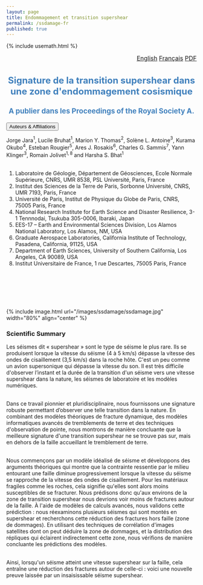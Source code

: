```yaml
---
layout: page
title: Endommagement et transition supershear
permalink: /ssdamage-fr
published: true
---
```


{% include usemath.html %}

<div class="pagewidth">
<div id="watchbtn" style="text-align:right;font-size:12pt">
   <a href="{{site.baseurl}}/ssdamage-en">English</a>
   <a href="{{site.baseurl}}/ssdamage-fr">Français</a>
   <a href="{{site.baseurl}}/files/JaraBruhatThomas2021d.pdf">PDF</a>
</div>

<h2 align="center" style="color:#4181BD; font-size:18pt">Signature de la transition supershear dans une zone d'endommagement cosismique</h2>	
<h3 align="center" style="color:#4181BD; font-size:14pt">A publier dans les Proceedings of the Royal Society A.</h3>

<button class="accordion">Auteurs & Affiliations</button>
<div class="panel">
<div class="columntxtauthors">

Jorge Jara$^{1}$, Lucile Bruhat$^{1}$, Marion Y. Thomas$^{2}$, Solène L. Antoine$^{3}$, Kurama Okubo$^{4}$, Esteban Rougier$^{5}$, Ares J. Rosakis$^{6}$, Charles G. Sammis$^{7}$, Yann Klinger$^{3}$, Romain Jolivet$^{1,8}$ and Harsha S. Bhat$^{1}$<br><br>

1. Laboratoire de Géologie, Département de Géosciences, Ecole Normale Supérieure, CNRS, UMR 8538, PSL Université, Paris, France<br>
2. Institut des Sciences de la Terre de Paris, Sorbonne Université, CNRS, UMR 7193, Paris, France<br>
3. Université de Paris, Institut de Physique du Globe de Paris, CNRS, 75005 Paris, France<br>
4. National Research Institute for Earth Science and Disaster Resilience, 3-1 Tennnodai, Tsukuba 305-0006, Ibaraki, Japan<br>
5. EES-17 – Earth and Environmental Sciences Division, Los Alamos National Laboratory, Los Alamos, NM, USA<br>
6. Graduate Aerospace Laboratories, California Institute of Technology, Pasadena, California, 91125, USA<br>
7. Department of Earth Sciences, University of Southern California, Los Angeles, CA 90089, USA<br>
8. Institut Universitaire de France, 1 rue Descartes, 75005 Paris, France

<br> <br>
</div>
</div>

<br> <br>

{% include image.html url="/images/ssdamage/ssdamage.jpg" width="80%" align="center" %}

<h3 align="left" id="one">Scientific Summary</h3>
<p>Les séismes dit « supershear » sont le type de séisme le plus rare. Ils se produisent lorsque la vitesse du séisme (4 à 5 km/s) dépasse la vitesse des ondes de cisaillement (3,5 km/s) dans la roche hôte. C'est un peu comme un avion supersonique qui dépasse la vitesse du son. Il est très difficile d'observer l’instant et la durée de la transition d'un séisme vers une vitesse supershear dans la nature, les séismes de laboratoire et les modèles numériques. <br><br>

Dans ce travail pionnier et pluridisciplinaire, nous fournissons une signature robuste permettant d’observer une telle transition dans la nature. En combinant des modèles théoriques de fracture dynamique, des modèles informatiques avancés de tremblements de terre et des techniques d'observation de pointe, nous montrons de manière concluante que la meilleure signature d'une transition supershear ne se trouve pas sur, mais en dehors de la faille accueillant le tremblement de terre.<br><br>

Nous commençons par un modèle idéalisé de séisme et développons des arguments théoriques qui montre que la contrainte ressentie par le milieu entourant une faille diminue progressivement lorsque la vitesse du séisme se rapproche de la vitesse des ondes de cisaillement. Pour les matériaux fragiles comme les roches, cela signifie qu'elles sont alors moins susceptibles de se fracturer. Nous prédisons donc qu'aux environs de la zone de transition supershear nous devrions voir moins de fractures autour de la faille. À l'aide de modèles de calculs avancés, nous validons cette prédiction : nous réexaminons plusieurs séismes qui sont montés en supershear et recherchons cette réduction des fractures hors faille (zone de dommages). En utilisant des techniques de corrélation d'images satellites dont on peut déduire la zone de dommages, et la distribution des répliques qui éclairent indirectement cette zone, nous vérifions de manière concluante les prédictions des modèles.<br><br>

Ainsi, lorsqu'un séisme atteint une vitesse supershear sur la faille, cela entraîne une réduction des fractures autour de celle-ci : voici une nouvelle preuve laissée par un insaisissable séisme supershear.
</p>

<br> <br>
</div>
